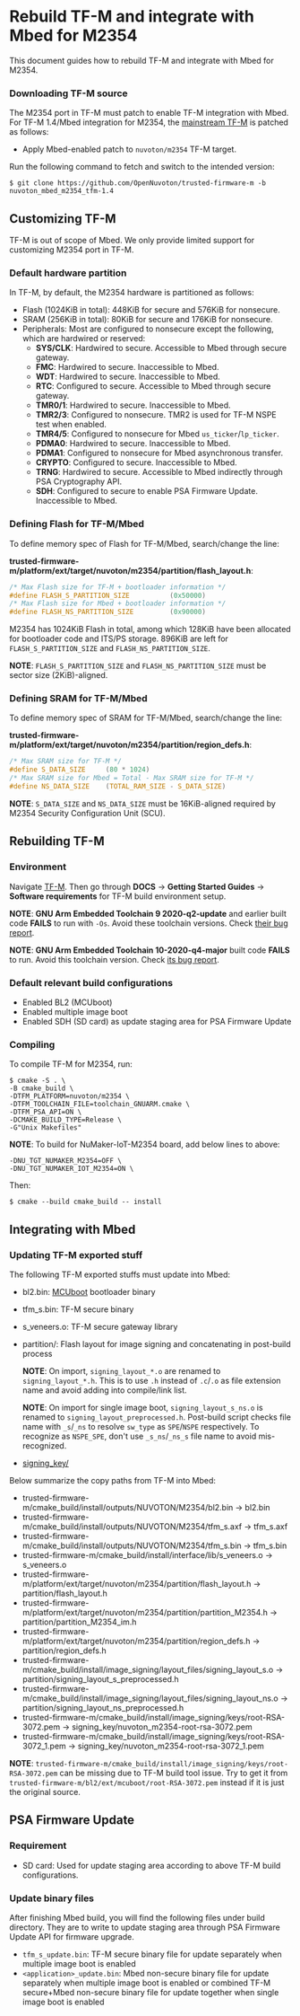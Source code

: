 # Rebuild TF-M and integrate with Mbed for M2354

This document guides how to rebuild TF-M and integrate with Mbed for M2354.

### Downloading TF-M source

The M2354 port in TF-M must patch to enable TF-M integration with Mbed.
For TF-M 1.4/Mbed integration for M2354, the [mainstream TF-M](https://git.trustedfirmware.org/TF-M/trusted-firmware-m.git) is patched as follows:
-   Apply Mbed-enabled patch to `nuvoton/m2354` TF-M target.

Run the following command to fetch and switch to the intended version:
```
$ git clone https://github.com/OpenNuvoton/trusted-firmware-m -b nuvoton_mbed_m2354_tfm-1.4
```

## Customizing TF-M

TF-M is out of scope of Mbed.
We only provide limited support for customizing M2354 port in TF-M.

### Default hardware partition

In TF-M, by default, the M2354 hardware is partitioned as follows:

- Flash (1024KiB in total): 448KiB for secure and 576KiB for nonsecure.
- SRAM (256KiB in total): 80KiB for secure and 176KiB for nonsecure.
- Peripherals: Most are configured to nonsecure except the following, which are hardwired or reserved:
    - **SYS/CLK**: Hardwired to secure. Accessible to Mbed through secure gateway.
    - **FMC**: Hardwired to secure. Inaccessible to Mbed.
    - **WDT**: Hardwired to secure. Inaccessible to Mbed.
    - **RTC**: Configured to secure. Accessible to Mbed through secure gateway.
    - **TMR0/1**: Hardwired to secure. Inaccessible to Mbed.
    - **TMR2/3**: Configured to nonsecure. TMR2 is used for TF-M NSPE test when enabled.
    - **TMR4/5**: Configured to nonsecure for Mbed `us_ticker`/`lp_ticker`.
    - **PDMA0**: Hardwired to secure. Inaccessible to Mbed.
    - **PDMA1**: Configured to nonsecure for Mbed asynchronous transfer.
    - **CRYPTO**: Configured to secure. Inaccessible to Mbed.
    - **TRNG**: Hardwired to secure. Accessible to Mbed indirectly through PSA Cryptography API.
    - **SDH**: Configured to secure to enable PSA Firmware Update. Inaccessible to Mbed.

### Defining Flash for TF-M/Mbed

To define memory spec of Flash for TF-M/Mbed, search/change the line:

**trusted-firmware-m/platform/ext/target/nuvoton/m2354/partition/flash_layout.h**:
```C
/* Max Flash size for TF-M + bootloader information */
#define FLASH_S_PARTITION_SIZE          (0x50000)
/* Max Flash size for Mbed + bootloader information */
#define FLASH_NS_PARTITION_SIZE         (0x90000)
```

M2354 has 1024KiB Flash in total, among which 128KiB have been allocated for bootloader code and ITS/PS storage.
896KiB are left for `FLASH_S_PARTITION_SIZE` and `FLASH_NS_PARTITION_SIZE`.

**NOTE**: `FLASH_S_PARTITION_SIZE` and `FLASH_NS_PARTITION_SIZE` must be sector size (2KiB)-aligned.

### Defining SRAM for TF-M/Mbed

To define memory spec of SRAM for TF-M/Mbed, search/change the line:

**trusted-firmware-m/platform/ext/target/nuvoton/m2354/partition/region_defs.h**:
```C
/* Max SRAM size for TF-M */
#define S_DATA_SIZE     (80 * 1024)
/* Max SRAM size for Mbed = Total - Max SRAM size for TF-M */
#define NS_DATA_SIZE    (TOTAL_RAM_SIZE - S_DATA_SIZE)
```

**NOTE**: `S_DATA_SIZE` and `NS_DATA_SIZE` must be 16KiB-aligned required by M2354 Security Configuration Unit (SCU).

## Rebuilding TF-M

### Environment

Navigate [TF-M](https://www.trustedfirmware.org/projects/tf-m/).
Then go through **DOCS** → **Getting Started Guides** → **Software requirements** for TF-M build environment setup.

**NOTE**: **GNU Arm Embedded Toolchain 9 2020-q2-update** and earlier built code **FAILS** to run with `-Os`. Avoid these toolchain versions. Check [their bug report](https://gcc.gnu.org/bugzilla/show_bug.cgi?id=95646).

**NOTE**: **GNU Arm Embedded Toolchain 10-2020-q4-major** built code **FAILS** to run. Avoid this toolchain version. Check [its bug report](https://gcc.gnu.org/bugzilla/show_bug.cgi?id=99157).

### Default relevant build configurations

-   Enabled BL2 (MCUboot)
-   Enabled multiple image boot
-   Enabled SDH (SD card) as update staging area for PSA Firmware Update

### Compiling

To compile TF-M for M2354, run:

```
$ cmake -S . \
-B cmake_build \
-DTFM_PLATFORM=nuvoton/m2354 \
-DTFM_TOOLCHAIN_FILE=toolchain_GNUARM.cmake \
-DTFM_PSA_API=ON \
-DCMAKE_BUILD_TYPE=Release \
-G"Unix Makefiles"
```

**NOTE**: To build for NuMaker-IoT-M2354 board, add below lines to above:
```
-DNU_TGT_NUMAKER_M2354=OFF \
-DNU_TGT_NUMAKER_IOT_M2354=ON \
```

Then:

```
$ cmake --build cmake_build -- install
```

## Integrating with Mbed

### Updating TF-M exported stuff

The following TF-M exported stuffs must update into Mbed:

-   bl2.bin: [MCUboot](https://github.com/mcu-tools/mcuboot) bootloader binary

-   tfm_s.bin: TF-M secure binary

-   s_veneers.o: TF-M secure gateway library

-   partition/: Flash layout for image signing and concatenating in post-build process

    **NOTE**: On import, `signing_layout_*.o` are renamed to `signing_layout_*.h`.
    This is to use `.h` instead of `.c`/`.o` as file extension name and avoid adding into compile/link list.

    **NOTE**: On import for single image boot, `signing_layout_s_ns.o` is renamed to `signing_layout_preprocessed.h`.
    Post-build script checks file name with `_s`/`_ns` to resolve `sw_type` as `SPE`/`NSPE` respectively.
    To recognize as `NSPE_SPE`, don't use `_s_ns`/`_ns_s` file name to avoid mis-recognized.

-   [signing_key/](signing_key/nuvoton_m2354-root-rsa-3072.md)

Below summarize the copy paths from TF-M into Mbed:

-   trusted-firmware-m/cmake_build/install/outputs/NUVOTON/M2354/bl2.bin → bl2.bin
-   trusted-firmware-m/cmake_build/install/outputs/NUVOTON/M2354/tfm_s.axf → tfm_s.axf
-   trusted-firmware-m/cmake_build/install/outputs/NUVOTON/M2354/tfm_s.bin → tfm_s.bin
-   trusted-firmware-m/cmake_build/install/interface/lib/s_veneers.o → s_veneers.o
-   trusted-firmware-m/platform/ext/target/nuvoton/m2354/partition/flash_layout.h → partition/flash_layout.h
-   trusted-firmware-m/platform/ext/target/nuvoton/m2354/partition/partition_M2354.h → partition/partition_M2354_im.h
-   trusted-firmware-m/platform/ext/target/nuvoton/m2354/partition/region_defs.h → partition/region_defs.h
-   trusted-firmware-m/cmake_build/install/image_signing/layout_files/signing_layout_s.o → partition/signing_layout_s_preprocessed.h
-   trusted-firmware-m/cmake_build/install/image_signing/layout_files/signing_layout_ns.o → partition/signing_layout_ns_preprocessed.h
-   trusted-firmware-m/cmake_build/install/image_signing/keys/root-RSA-3072.pem → signing_key/nuvoton_m2354-root-rsa-3072.pem
-   trusted-firmware-m/cmake_build/install/image_signing/keys/root-RSA-3072_1.pem → signing_key/nuvoton_m2354-root-rsa-3072_1.pem

**NOTE**: `trusted-firmware-m/cmake_build/install/image_signing/keys/root-RSA-3072.pem` can be missing due to TF-M build tool issue.
Try to get it from `trusted-firmware-m/bl2/ext/mcuboot/root-RSA-3072.pem` instead if it is just the original source.

## PSA Firmware Update

### Requirement

-   SD card: Used for update staging area according to above TF-M build configurations.

### Update binary files

After finishing Mbed build, you will find the following files under build directory.
They are to write to update staging area through PSA Firmware Update API for firmware upgrade.

-   `tfm_s_update.bin`: TF-M secure binary file for update separately when multiple image boot is enabled
-   `<application>_update.bin`: Mbed non-secure binary file for update separately when multiple image boot is enabled or
    combined TF-M secure+Mbed non-secure binary file for update together when single image boot is enabled
